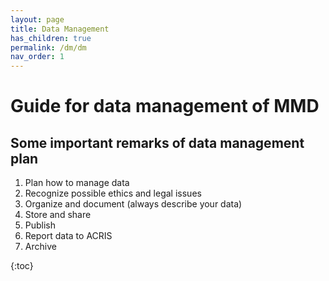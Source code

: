 ```yaml
---
layout: page
title: Data Management
has_children: true
permalink: /dm/dm
nav_order: 1
---
```


# Guide for data management of MMD

## Some important remarks of data management plan

1. Plan how to manage data
2. Recognize possible ethics and legal issues
3. Organize and document (always describe your data)
4. Store and share
5. Publish
6. Report data to ACRIS
7. Archive

{:toc}
